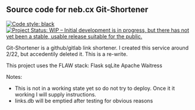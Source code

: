 Source code for neb.cx Git-Shortener
-------------

[![Code style: black](https://img.shields.io/badge/code%20style-black-000000.svg)](https://github.com/psf/black)
[![Project Status: WIP – Initial development is in progress, but there has not yet been a stable, usable release suitable for the public.](https://www.repostatus.org/badges/latest/wip.svg)](https://www.repostatus.org/#wip)

Git-Shortener is a github/gitlab link shortener. I created this service around
2/22, but accedentily deleted it. This is a re-write.

This project uses the FLAW stack:
Flask sqLite Apache Waitress


Notes:

- This is not in a working state yet so do not try to deploy. Once it it working I will supply instructions.
- links.db will be emptied after testing for obvious reasons